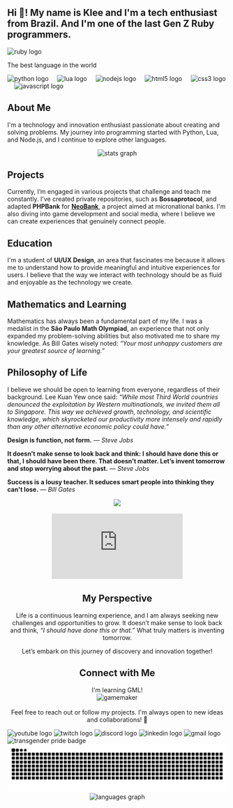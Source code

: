 <h2 align="left">Hi 👋! My name is Klee and I'm a tech enthusiast from Brazil. And I'm one of the last Gen Z Ruby programmers.</h2>

<div align="left">
<img src="https://img.shields.io/badge/ruby-%23CC342D.svg?style=for-the-badge&logo=ruby&logoColor=white" height="30" alt="ruby logo" />
<img width="12" />
<p>The best language in the world</p>
</div>

<div align="left">
  <img src="https://cdn.jsdelivr.net/gh/devicons/devicon/icons/python/python-original.svg" height="30" alt="python logo" />
  <img width="12" />
  <img src="https://cdn.jsdelivr.net/gh/devicons/devicon/icons/lua/lua-original.svg" height="30" alt="lua logo" />
  <img width="12" />
  <img src="https://cdn.jsdelivr.net/gh/devicons/devicon/icons/nodejs/nodejs-original.svg" height="30" alt="nodejs logo" />
  <img width="12" />
  <img src="https://cdn.jsdelivr.net/gh/devicons/devicon/icons/html5/html5-original.svg" height="30" alt="html5 logo" />
  <img width="12" />
  <img src="https://cdn.jsdelivr.net/gh/devicons/devicon/icons/css3/css3-original.svg" height="30" alt="css3 logo" />
  <img width="12" />
  <img src="https://cdn.jsdelivr.net/gh/devicons/devicon/icons/javascript/javascript-original.svg" height="30" alt="javascript logo" />
  <img width="12" />
</div>

## About Me

I'm a technology and innovation enthusiast passionate about creating and solving problems. My journey into programming started with Python, Lua, and Node.js, and I continue to explore other languages. 

<div align="center">
  <img src="https://github-readme-stats.vercel.app/api?username=kleeedolinux&hide_title=false&hide_rank=false&show_icons=true&include_all_commits=true&count_private=true&disable_animations=false&theme=dracula&locale=en&hide_border=false" height="150" alt="stats graph" />
</div>

## Projects

Currently, I’m engaged in various projects that challenge and teach me constantly. I’ve created private repositories, such as **Bossaprotocol**, and adapted **PHPBank** for [**NeoBank**](https://github.com/Free-Republic-of-Embau/NeoBank), a project aimed at micronational banks. I'm also diving into game development and social media, where I believe we can create experiences that genuinely connect people.

## Education

I'm a student of **UI/UX Design**, an area that fascinates me because it allows me to understand how to provide meaningful and intuitive experiences for users. I believe that the way we interact with technology should be as fluid and enjoyable as the technology we create.

## Mathematics and Learning

Mathematics has always been a fundamental part of my life. I was a medalist in the **São Paulo Math Olympiad**, an experience that not only expanded my problem-solving abilities but also motivated me to share my knowledge. As Bill Gates wisely noted: _“Your most unhappy customers are your greatest source of learning.”_

## Philosophy of Life

I believe we should be open to learning from everyone, regardless of their background. Lee Kuan Yew once said: _“While most Third World countries denounced the exploitation by Western multinationals, we invited them all to Singapore. This way we achieved growth, technology, and scientific knowledge, which skyrocketed our productivity more intensely and rapidly than any other alternative economic policy could have.”_

**Design is function, not form.** — *Steve Jobs*

**It doesn’t make sense to look back and think: I should have done this or that, I should have been there. That doesn’t matter. Let’s invent tomorrow and stop worrying about the past.** — *Steve Jobs*

**Success is a lousy teacher. It seduces smart people into thinking they can't lose.** — *Bill Gates*

<div align="center">
<img height="140" src="https://media1.tenor.com/m/MM3La2Dx0c4AAAAC/onimai-cute-anime-girl-smile-smiling.gif" />
<figure><embed src="https://wakatime.com/share/@95f715cc-56e0-426d-85cd-da0128353b94/6ec96a13-55fb-412a-872e-dc6bd61ad47c.svg"></embed></figure>

## My Perspective

Life is a continuous learning experience, and I am always seeking new challenges and opportunities to grow. It doesn’t make sense to look back and think, _“I should have done this or that.”_ What truly matters is inventing tomorrow.

Let’s embark on this journey of discovery and innovation together!

## Connect with Me
I'm learning GML!
<br>
<img src="https://img.shields.io/badge/Gamemaker-000000.svg?style=for-the-badge&logo=Gamemaker&logoColor=white" height="30" alt="gamemaker" />  
  <br>
Feel free to reach out or follow my projects. I'm always open to new ideas and collaborations! 🌟
<div align="left">
  <img src="https://img.shields.io/static/v1?message=YouTube&logo=youtube&label=&color=FF0000&logoColor=white&labelColor=&style=for-the-badge" height="35" alt="youtube logo" />
  <img src="https://img.shields.io/static/v1?message=Twitch&logo=twitch&label=&color=9146FF&logoColor=white&labelColor=&style=for-the-badge" height="35" alt="twitch logo" />
  <img src="https://img.shields.io/static/v1?message=Discord&logo=discord&label=&color=7289DA&logoColor=white&labelColor=&style=for-the-badge" height="35" alt="discord logo" />
  <img src="https://img.shields.io/static/v1?message=LinkedIn&logo=linkedin&label=&color=0077B5&logoColor=white&labelColor=&style=for-the-badge" height="35" alt="linkedin logo" />
  <img src="https://img.shields.io/static/v1?message=Gmail&logo=gmail&label=&color=D14836&logoColor=white&labelColor=&style=for-the-badge" height="35" alt="gmail logo" />
  <img href="https://www.blackrock.com/corporate/global-directory" src="https://pride-badges.pony.workers.dev/static/v1?label=Transgender+People&labelColor=%23LGBT&stripeWidth=8&stripeColors=5BCEFA%2CF5A9B8%2CFFFFFF%2CF5A9B8%2C5BCEFA" height="35" alt="transgender pride badge" />
</div>

<div align="center">
<img src="https://raw.githubusercontent.com/kleeedolinux/kleeedolinux/output/snake.svg" alt="Snake animation" />
</div>  
  <img src="https://github-readme-stats.vercel.app/api/top-langs?username=kleeedolinux&locale=en&hide_title=false&layout=compact&card_width=320&langs_count=5&theme=dracula&hide_border=false" height="150" alt="languages graph" />
</div>
